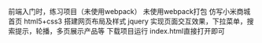 前端入门时，练习项目（未使用webpack）
未使用webpack打包
仿写小米商城首页
html5+css3 搭建网页布局及样式
jquery 实现页面交互效果，下拉菜单，搜索提示，轮播，多页展示产品等
下载项目运行
index.html直接打开即可
